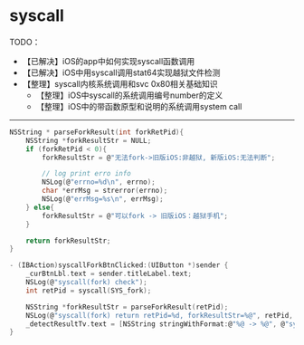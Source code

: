 # syscall

TODO：

* 【已解决】iOS的app中如何实现syscall函数调用
* 【已解决】iOS中用syscall调用stat64实现越狱文件检测
* 【整理】syscall内核系统调用和svc 0x80相关基础知识
  * 【整理】iOS中syscall的系统调用编号number的定义
  * 【整理】iOS中的带函数原型和说明的系统调用system call

---

```c
NSString * parseForkResult(int forkRetPid){
    NSString *forkResultStr = NULL;
    if (forkRetPid < 0){
        forkResultStr = @"无法fork->旧版iOS:非越狱, 新版iOS:无法判断";

        // log print erro info
        NSLog(@"errno=%d\n", errno);
        char *errMsg = strerror(errno);
        NSLog(@"errMsg=%s\n", errMsg);
    } else{
        forkResultStr = @"可以fork -> 旧版iOS：越狱手机";
    }

    return forkResultStr;
}

- (IBAction)syscallForkBtnClicked:(UIButton *)sender {
    _curBtnLbl.text = sender.titleLabel.text;
    NSLog(@"syscall(fork) check");
    int retPid = syscall(SYS_fork);

    NSString *forkResultStr = parseForkResult(retPid);
    NSLog(@"syscall(fork) return retPid=%d, forkResultStr=%@", retPid, forkResultStr);
    _detectResultTv.text = [NSString stringWithFormat:@"%@ -> %@", @"syscall(fork)", forkResultStr];
}
```
